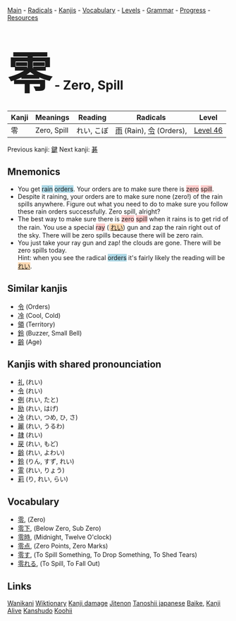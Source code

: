 <style> bigfont {font-size: 100px}</style>
[Main](../README.md) -
[Radicals](../radicals.md) -
[Kanjis](../kanjis.md) -
[Vocabulary](../vocabulary.md) -
[Levels](../levels.md) -
[Grammar](../grammar.md) - 
[Progress](../progress.md) -
[Resources](../resources.md)
# <bigfont> 零</bigfont> - Zero, Spill 

| Kanji | Meanings | Reading | Radicals | Level |
| --- | --- | --- | --- | --- |
| 零 | Zero, Spill | れい, こぼ | [雨](../radicals/雨.md) (Rain), [令](../radicals/令.md) (Orders),  | [Level 46](../levels/wk_level46.md) |

Previous kanji: [鍵](鍵.md) Next kanji: [碁](碁.md) 

## Mnemonics
 * You get <span style="background-color:#ADD8E6"> rain</span> <span style="background-color:#ADD8E6"> orders</span>. Your orders are to make sure there is <span style="background-color:#ffcccb"> zero</span> <span style="background-color:#ffcccb"> spill</span>.
* Despite it raining, your orders are to make sure none (zero!) of the rain spills anywhere. Figure out what you need to do to make sure you follow these rain orders successfully. Zero spill, alright?
* The best way to make sure there is <span style="background-color:#ffcccb"> zero</span> <span style="background-color:#ffcccb"> spill</span> when it rains is to get rid of the rain. You use a special <span style="background-color:#ffcccb"> ray</span> (<span style="background-color:#fed8b1"> [れい](https://jisho.org/search/れい)</span>) gun and zap the rain right out of the sky. There will be zero spills because there will be zero rain.
* You just take your ray gun and zap! the clouds are gone. There will be zero spills today.<br />Hint: when you see the radical <span style="background-color:#ADD8E6"> orders</span> it's fairly likely the reading will be <span style="background-color:#fed8b1"> [れい](https://jisho.org/search/れい)</span>.


## Similar kanjis
 * [令](令.md) (Orders)
* [冷](冷.md) (Cool, Cold)
* [領](領.md) (Territory)
* [鈴](鈴.md) (Buzzer, Small Bell)
* [齢](齢.md) (Age)



## Kanjis with shared pronounciation
 * [礼](礼.md) (れい)
* [令](令.md) (れい)
* [例](例.md) (れい, たと)
* [励](励.md) (れい, はげ)
* [冷](冷.md) (れい, つめ, ひ, さ)
* [麗](麗.md) (れい, うるわ)
* [隷](隷.md) (れい)
* [戻](戻.md) (れい, もど)
* [齢](齢.md) (れい, よわい)
* [鈴](鈴.md) (りん, すず, れい)
* [霊](霊.md) (れい, りょう)
* [莉](莉.md) (り, れい, らい)



## Vocabulary
 * [零](../vocabulary/零.md), (Zero)
* [零下](../vocabulary/零.md), (Below Zero, Sub Zero)
* [零時](../vocabulary/零.md), (Midnight, Twelve O'clock)
* [零点](../vocabulary/零.md), (Zero Points, Zero Marks)
* [零す](../vocabulary/零.md), (To Spill Something, To Drop Something, To Shed Tears)
* [零れる](../vocabulary/零.md), (To Spill, To Fall Out)




## Links 


[Wanikani](https://www.wanikani.com/kanji/零)
[Wiktionary](https://en.wiktionary.org/wiki/零)
[Kanji damage](http://www.kanjidamage.com/kanji/search?utf8=✓&q=零)
[Jitenon](https://jitenon.com/kanji/零)
[Tanoshii japanese](https://www.tanoshiijapanese.com/dictionary/kanji.cfm?k=零)
[Baike](https://baike.baidu.com/item/零),
[Kanji Alive](https://app.kanjialive.com/零)
[Kanshudo](https://www.kanshudo.com/searchmn?q=零)
[Koohii](https://kanji.koohii.com/study/kanji/零)
